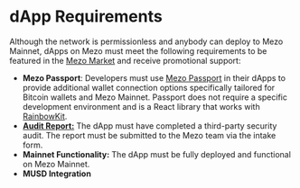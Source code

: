 # dApp Requirements

Although the network is permissionless and anybody can deploy to Mezo Mainnet, dApps on Mezo must meet the following requirements to be featured in the [Mezo Market](https://mezo.org/market) and receive promotional support:

* **Mezo Passport**: Developers must use [Mezo Passport](https://www.npmjs.com/package/@mezo-org/passport) in their dApps to provide additional wallet connection options specifically tailored for Bitcoin wallets and Mezo Mainnet. Passport does not require a specific development environment and is a React library that works with [RainbowKit](https://rainbowkit.com/).
* [**Audit Report:**](https://rainbowkit.com/) The dApp must have completed a third-party security audit. The report must be submitted to the Mezo team via the intake form.
* **Mainnet Functionality:** The dApp must be fully deployed and functional on Mezo Mainnet.
* **MUSD Integration**
